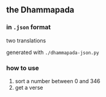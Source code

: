 ## the Dhammapada
### in `.json` format

two translations

generated with `./dhammapada-json.py`

### how to use

1. sort a number between 0 and 346
2. get a verse

